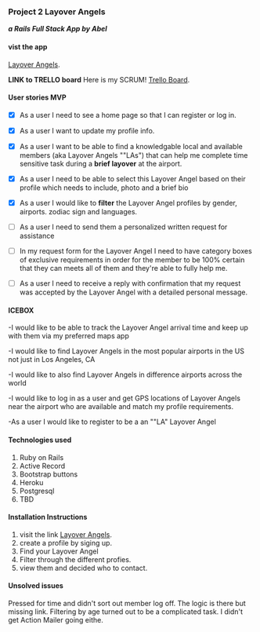 ### Project 2 Layover Angels 
***a Rails Full Stack App by Abel***

#### vist the app
[Layover Angels](https://quiet-chamber-7379.herokuapp.com/).

**LINK to TRELLO board**
Here is my SCRUM! [Trello Board](https://trello.com/b/i3huss7p/layover-angels-project-2-abel).

#### User stories MVP

- [x] As a user I need to see a home page so that I can register or log in.

- [x] As a user I want to update my profile info.

- [x] As a user I want to be able to find a knowledgable local and available members (aka Layover Angels ""LAs") that can help me complete time sensitive task during a **brief layover** at the airport.

- [x] As a user I need to be able to select this Layover Angel based on their profile which needs to include, photo and a brief bio

-  [x] As a user I would like to **filter** the Layover Angel profiles by gender, airports. zodiac sign and languages.

- [ ] As a user I need to send them a personalized written request for assistance

- [ ] In my request form for the Layover Angel I need to have category boxes of exclusive requirements in order for the member to be 100% certain that they can meets all of them and they're able to fully help me.

- [ ] As a user I need to receive a reply with confirmation that my request was accepted by the Layover Angel with a detailed personal message. 

#### ICEBOX

-I would like to be able to track the Layover Angel arrival time and keep up with them via my preferred maps app 

-I would like to find Layover Angels in the most popular airports in the US not just in Los Angeles, CA

-I would like to also find Layover Angels in difference airports across the world

-I would like to log in as a user and get GPS locations of Layover Angels near the airport who are available and match my profile requirements. 

-As a user I would like to register to be a an ""LA" Layover Angel

#### Technologies used
1. Ruby on Rails
2. Active Record
3. Bootstrap buttons
4. Heroku
5. Postgresql
6. TBD 

#### Installation Instructions

1. visit the link [Layover Angels](https://quiet-chamber-7379.herokuapp.com/).
2. create a profile by siging up.
3. Find your Layover Angel 
4. Filter through the different profies.
5. view them and decided who to contact. 

#### Unsolved issues

Pressed for time and didn't sort out member log off. The logic is there but missing link.
Filtering by age turned out to be a complicated task. I didn't get Action Mailer going eithe. 








